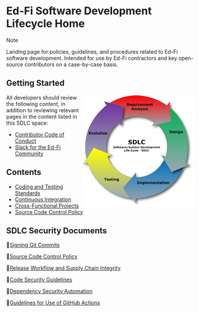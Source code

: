 # Ed-Fi Software Development Lifecycle Home

> [!NOTE]
> Landing page for policies, guidelines, and procedures related to Ed-Fi software development. Intended for use by Ed-Fi contractors and key open-source contributors on a case-by-case basis.

## Getting Started

<img alt="Ed-Fi SDLC"
src= "./images/SDLC-Home/SDLC.jpg"
align=right width=300>

All developers should review the following content, in addition to reviewing relevant pages in the content listed in this SDLC space:

- [Contributor Code of Conduct](https://edfi.atlassian.net/wiki/spaces/ETKB/pages/20875353/Contributor+Code+of+Conduct)
- [Slack for the Ed-Fi Community](https://edfi.atlassian.net/wiki/spaces/ETKB/pages/20875301/Slack+for+the+Ed-Fi+Community)

## Contents

- [Coding and Testing Standards](./Coding-and-Testing-Standards/README.md)
- [Continuous Integration](./Continuous-Integration/README.md)
- [Cross-Functional Projects](./Cross-Functional-Projects/README.md)
- [Source Code Control Policy](./Source-Code-Control-Policy/README.md)

## SDLC Security Documents

:blue_book:[Signing Git Commits](./Source-Code-Control-Policy/signing-git-commits.md)

:blue_book:[Source Code Control Policy](./Source-Code-Control-Policy/README.md)

:blue_book:[Release Workflow and Supply Chain Integrity](./Continuous-Integration/Release-Workflow-and-Supply-Chain-Security/README.md)

:blue_book:[Code Security Guidelines](./Continuous-Integration/Code-Security-Guidelines/README.md)

:blue_book:[Dependency Security Automation](./Continuous-Integration/Dependency-Security-Automation/README.md)

:blue_book:[Guidelines for Use of GitHub Actions](./Continuous-Integration/guidelines-for-use-of-github-actions.md)
